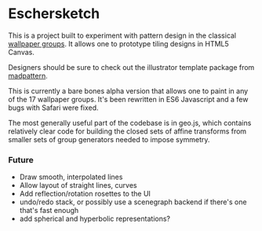 Eschersketch
===========

This is a project built to experiment with pattern design in the classical [wallpaper groups][1]. 
It allows one to prototype tiling designs in HTML5 Canvas.

Designers should be sure to check out the illustrator template package from [madpattern][3].

This is currently a bare bones alpha version that allows one to paint in any of the 17 wallpaper groups. 
It's been rewritten in ES6 Javascript and a few bugs with Safari were fixed.

The most generally useful part of the codebase is in geo.js, which contains relatively clear code 
for building the closed sets of affine transforms from smaller sets of group generators needed to 
impose symmetry.

### Future
- Draw smooth, interpolated lines
- Allow layout of straight lines, curves
- Add reflection/rotation rosettes to the UI
- undo/redo stack, or possibly use a scenegraph backend if there's one that's fast enough
- add spherical and hyperbolic representations?

[1]: http://en.wikipedia.org/wiki/Wallpaper_group
[3]: http://www.madpattern.com/
